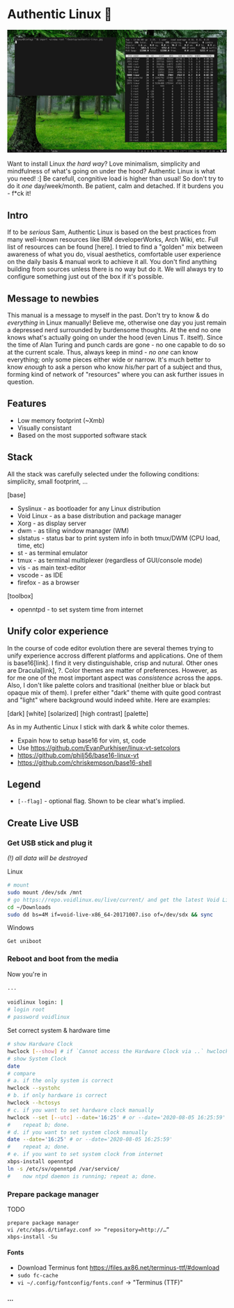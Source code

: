 # Authentic Linux 🌱 

![screenshot](authentic-linux.jpg)

Want to install Linux *the hard way*? Love minimalism, simplicity and mindfulness of what's going on under the hood? Authentic Linux is what you need! :] Be carefull, congnitive load is higher than usual! So don't try to do it *one* day/week/month. Be patient, calm and detached. If it burdens you - f\*ck it!

## Intro
If to be *serious* Sam, Authentic Linux is based on the best practices from many well-known resources like IBM developerWorks, Arch Wiki, etc. Full list of resources can be found [here]. I tried to find a "golden" mix between awareness of what you do, visual aesthetics, comfortable user experience on the daily basis & manual work to achieve it all. You don't find anything building from sources unless there is no way but do it. We will always try to configure something just out of the box if it's possible. 

## Message to newbies
This manual is a message to myself in the past. Don't try to know & do *everything* in Linux manually! Believe me, otherwise one day you just remain a depressed nerd surrounded by burdensome thoughts. At the end no one knows what's actually going on under the hood (even Linus T. itself). Since the time of Alan Turing and punch cards are gone - no one capable to do so at the current scale. Thus, always keep in mind - *no one* can know everything; only some pieces either wide or narrow. It's much better to know *enough* to ask a person who know *his/her* part of a subject and thus, forming kind of network of "resources" where you can ask further issues in question.

## Features
* Low memory footprint (~Xmb)
* Visually consistant
* Based on the most supported software stack

## Stack
All the stack was carefully selected under the following conditions: simplicity, small footprint, ...

[base]
* Syslinux - as bootloader for any Linux distribution
* Void Linux - as a base distribution and package manager
* Xorg - as display server
* dwm - as tiling window manager (WM)
* slstatus - status bar to print system info in both tmux/DWM (CPU load, time, etc)
* st - as terminal emulator
* tmux - as terminal multiplexer (regardless of GUI/console mode)
* vis - as main text-editor
* vscode - as IDE
* firefox - as a browser

[toolbox]
* openntpd - to set system time from internet

## Unify color experience
In the course of code editor evolution there are several themes trying to unify experience accross different platforms and applications. One of them is base16[link]. I find it very distinguishable, crisp and nutural. Other ones are Dracula[link], ?. Color themes are matter of preferences. However, as for me one of the most important aspect was *consistence* across the apps. Also, I don't like palette colors and trasitional (neither blue or black but opaque mix of them). I prefer either "dark" theme with quite good contrast and "light" where background would indeed white. Here are examples:

[dark]
[white]
[solarized]
[high contrast]
[palette]

As in my Authentic Linux I stick with dark & white color themes.

* Expain how to setup base16 for vim, st, code
* Use https://github.com/EvanPurkhiser/linux-vt-setcolors
* https://github.com/philj56/base16-linux-vt
* https://github.com/chriskempson/base16-shell

## Legend
* `[--flag]` - optional flag. Shown to be clear what's implied.

## Create Live USB
### Get USB stick and plug it

*(!) all data will be destroyed*

Linux
```bash
# mount
sudo mount /dev/sdx /mnt
# go https://repo.voidlinux.eu/live/current/ and get the latest Void Linux
cd ~/Downloads
sudo dd bs=4M if=void-live-x86_64-20171007.iso of=/dev/sdx && sync
```

Windows
```
Get uniboot
```

### Reboot and boot from the media

Now you're in
```bash
...

voidlinux login: |
# login root
# password voidlinux
```

Set correct system & hardware time
```bash
# show Hardware Clock
hwclock [--show] # if `Cannot access the Hardware Clock via ..` hwclock --directisa
# show System Clock
date
# compare
# a. if the only system is correct
hwclock --systohc
# b. if only hardware is correct
hwclock --hctosys
# c. if you want to set hardware clock manually
hwclock --set [--utc] --date='16:25' # or --date='2020-08-05 16:25:59'
#    repeat b; done.
# d. if you want to set system clock manually
date --date='16:25' # or --date='2020-08-05 16:25:59'
#    repeat a; done.
# e. if you want to set system clock from internet
xbps-install openntpd
ln -s /etc/sv/openntpd /var/service/
#    now ntpd daemon is running; repeat a; done.
```

### Prepare package manager
TODO
```
prepare package manager
vi /etc/xbps.d/timfayz.conf >> “repository=http://…”
xbps-install -Su
```

#### Fonts

* Download Terminus font https://files.ax86.net/terminus-ttf/#download
* `sudo fc-cache`
* `vi ~/.config/fontconfig/fonts.conf` -> "Terminus (TTF)"

#### ...

